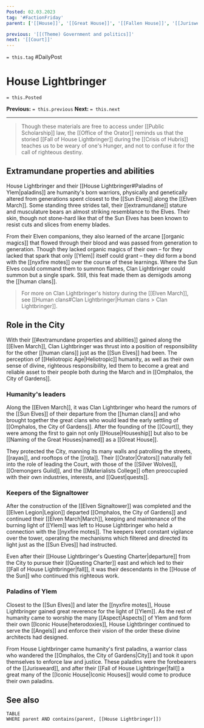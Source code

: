 ```yaml
---
Posted: 02.03.2023
tag: '#FactionFriday'
parent: ['[[House]]', '[[Great House]]', '[[Fallen House]]', '[[Jurisweard]]']

previous: '[[(Theme) Government and politics]]'
next: '[[Court]]'
---
```


`= this.tag` #DailyPost

# House Lightbringer

`= this.Posted`

**Previous:** `= this.previous`
**Next:** `= this.next`

---

> Though these materials are free to access under [[Public Scholarship]] law, the [[Office of the Orator]] reminds us that the storied [[Fall of House Lightbringer]] during the [[Crisis of Hubris]] teaches us to be weary of one's Hunger, and not to confuse it for the call of righteous destiny.

## Extramundane properties and abilities

House Lightbringer and their [[House Lightbringer#Paladins of Ylem|paladins]] are humanity's born warriors, physically and genetically altered from generations spent closest to the [[Sun Elves]] along the [[Elven March]]. Some standing three strides tall, their [[extramundane]] stature and musculature bears an almost striking resemblance to the Elves. Their skin, though not stone-hard like that of the Sun Elves has been known to resist cuts and slices from enemy blades.

From their Elven companions, they also learned of the arcane [[organic magics]] that flowed through their blood and was passed from generation to generation. Though they lacked organic magics of their own – for they lacked that spark that only [[Ylem]] itself could grant – they did form a bond with the [[nyxfire motes]] over the course of these learnings. Where the Sun Elves could command them to summon flames, Clan Lightbringer could summon but a single spark. Still, this feat made them as demigods among the [[human clans]].

> For more on Clan Lightbringer's history during the [[Elven March]], see [[Human clans#Clan Lightbringer|Human clans > Clan Lightbringer]].

## Role in the City

With their [[#extramundane properties and abilities]] gained along the [[Elven March]], Clan Lightbringer was thrust into a position of responsibility for the other [[human clans]] just as the [[Sun Elves]] had been. The perception of [[Heliotropic Age|Heliotropic]] humanity, as well as their own sense of divine, righteous responsibility, led them to become a great and reliable asset to their people both during the March and in [[Omphalos, the City of Gardens]].

### Humanity's leaders

Along the [[Elven March]], it was Clan Lightbringer who heard the rumors of the [[Sun Elves]] of their departure from the [[human clans]] and who brought together the great clans who would lead the early settling of [[Omphalos, the City of Gardens]]. After the founding of the [[Court]], they were among the first to gain not only [[House|Houseship]] but also to be [[Naming of the Great Houses|named]] as a [[Great House]].

They protected the City, manning its many walls and patrolling the streets, [[rayas]], and rooftops of the [[rota]]. Their [[Orator|Orators]] naturally fell into the role of leading the Court, with those of the [[Silver Wolves]], [[Oremongers Guild]], and the [[Materialists College]] often preoccupied with their own industries, interests, and [[Quest|quests]].

### Keepers of the Signaltower

After the construction of the [[Elven Signaltower]] was completed and the [[Elven Legion|Legion]] departed [[Omphalos, the City of Gardens]] and continued their [[Elven March|March]], keeping and maintenance of the burning light of [[Ylem]] was left to House Lightbringer who held a connection with the [[nyxfire motes]]. The keepers kept constant vigilance over the tower, operating the mechanisms which filtered and directed its light just as the [[Sun Elves]] had instructed.

Even after their [[House Lightbringer's Questing Charter|departure]] from the City to pursue their [[Questing Charter]] east and which led to their [[Fall of House Lightbringer|fall]], it was their descendants in the [[House of the Sun]] who continued this righteous work.

### Paladins of Ylem

Closest to the [[Sun Elves]] and later the [[nyxfire motes]], House Lightbringer gained great reverence for the light of [[Ylem]]. As the rest of humanity came to worship the many [[Aspect|Aspects]] of Ylem and form their own [[Iconic House|heterodoxies]], House Lightbringer continued to serve the [[Angels]] and enforce their vision of the order these divine architects had designed.

From House Lightbringer came humanity's first paladins, a warrior class who wandered the [[Omphalos, the City of Gardens|City]] and took it upon themselves to enforce law and justice. These paladins were the forebearers of the [[Jurisweard]], and after their [[Fall of House Lightbringer|fall]] a great many of the [[Iconic House|Iconic Houses]] would come to produce their own paladins.

## See also

```dataview
TABLE
WHERE parent AND contains(parent, [[House Lightbringer]])
```
